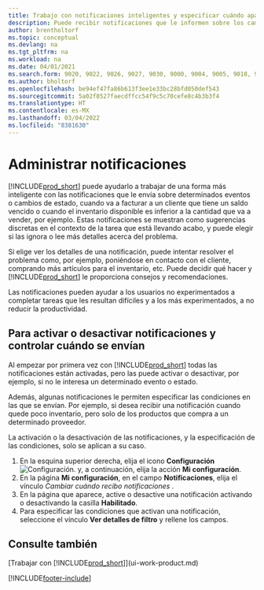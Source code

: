 ```yaml
---
title: Trabajo con notificaciones inteligentes y especificar cuándo aparecen
description: Puede recibir notificaciones que le informen sobre los cambios de estado o los eventos, por ejemplo, un saldo pendiente o inventario bajo.
author: brentholtorf
ms.topic: conceptual
ms.devlang: na
ms.tgt_pltfrm: na
ms.workload: na
ms.date: 04/01/2021
ms.search.form: 9020, 9022, 9026, 9027, 9030, 9000, 9004, 9005, 9018, 9006, 9007, 9010, 9016, 9017
ms.author: bholtorf
ms.openlocfilehash: be94ef47fa86b613f3ee1e33bc28bfd050def543
ms.sourcegitcommit: 5a02f8527faecdffcc54f9c5c70cefe8c4b3b3f4
ms.translationtype: HT
ms.contentlocale: es-MX
ms.lasthandoff: 03/04/2022
ms.locfileid: "8381630"
---
```

# <a name="manage-notifications"></a>Administrar notificaciones

[!INCLUDE[prod_short](includes/prod_short.md)] puede ayudarlo a trabajar de una forma más inteligente con las notificaciones que le envía sobre determinados eventos o cambios de estado, cuando va a facturar a un cliente que tiene un saldo vencido o cuando el inventario disponible es inferior a la cantidad que va a vender, por ejemplo. Estas notificaciones se muestran como sugerencias discretas en el contexto de la tarea que está llevando acabo, y puede elegir si las ignora o lee más detalles acerca del problema.  

Si elige ver los detalles de una notificación, puede intentar resolver el problema como, por ejemplo, poniéndose en contacto con el cliente, comprando más artículos para el inventario, etc. Puede decidir qué hacer y [!INCLUDE[prod_short](includes/prod_short.md)] le proporciona consejos y recomendaciones.  

Las notificaciones pueden ayudar a los usuarios no experimentados a completar tareas que les resultan difíciles y a los más experimentados, a no reducir la productividad.  

## <a name="to-turn-notifications-on-or-off-and-control-when-they-are-sent"></a>Para activar o desactivar notificaciones y controlar cuándo se envían

Al empezar por primera vez con [!INCLUDE[prod_short](includes/prod_short.md)] todas las notificaciones están activadas, pero las puede activar o desactivar, por ejemplo, si no le interesa un determinado evento o estado.  

Además, algunas notificaciones le permiten especificar las condiciones en las que se envían. Por ejemplo, si desea recibir una notificación cuando quede poco inventario, pero solo de los productos que compra a un determinado proveedor.  

La activación o la desactivación de las notificaciones, y la especificación de las condiciones, solo se aplican a su caso.  

1. En la esquina superior derecha, elija el icono **Configuración** ![Configuración.](media/ui-experience/settings_icon_small.png "Icono de configuración para el Área de tareas") y, a continuación, elija la acción **Mi configuración**.  
2. En la página **Mi configuración**, en el campo **Notificaciones**, elija el vínculo *Cambiar cuándo recibo notificaciones* .  
3. En la página que aparece, active o desactive una notificación activando o desactivando la casilla **Habilitado**.  
4. Para especificar las condiciones que activan una notificación, seleccione el vínculo **Ver detalles de filtro** y rellene los campos.  

## <a name="see-also"></a>Consulte también

[Trabajar con [!INCLUDE[prod_short](includes/prod_short.md)]](ui-work-product.md)


[!INCLUDE[footer-include](includes/footer-banner.md)]